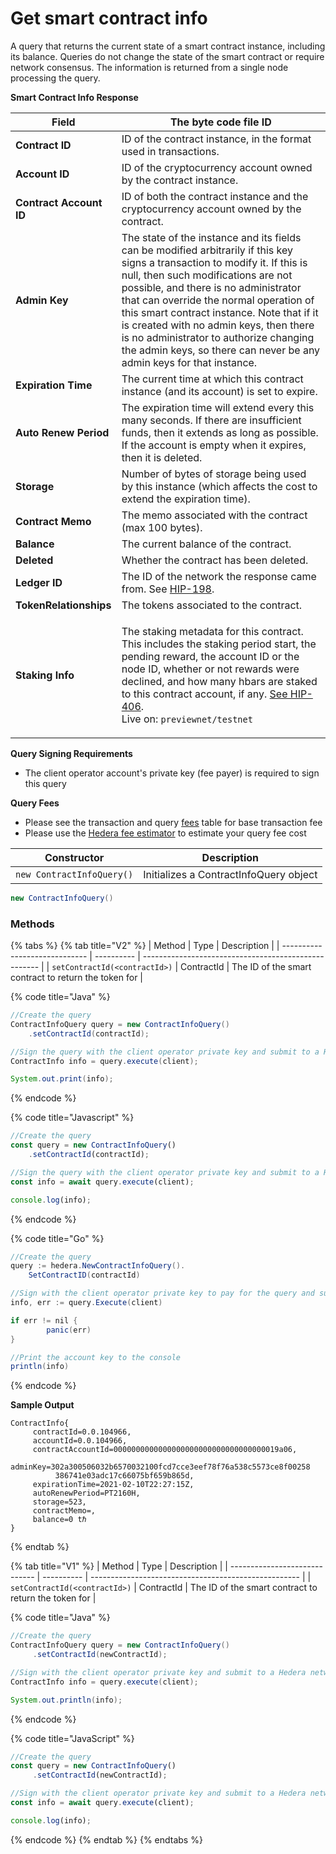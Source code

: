 # Get smart contract info

A query that returns the current state of a smart contract instance, including its balance. Queries do not change the state of the smart contract or require network consensus. The information is returned from a single node processing the query.

**Smart Contract Info Response**

| **Field**               | The byte code file ID                                                                                                                                                                                                                                                                                                                                                                                                                                           |
| ----------------------- | --------------------------------------------------------------------------------------------------------------------------------------------------------------------------------------------------------------------------------------------------------------------------------------------------------------------------------------------------------------------------------------------------------------------------------------------------------------- |
| **Contract ID**         | ID of the contract instance, in the format used in transactions.                                                                                                                                                                                                                                                                                                                                                                                                |
| **Account ID**          | ID of the cryptocurrency account owned by the contract instance.                                                                                                                                                                                                                                                                                                                                                                                                |
| **Contract Account ID** | ID of both the contract instance and the cryptocurrency account owned by the contract.                                                                                                                                                                                                                                                                             |
| **Admin Key**           | The state of the instance and its fields can be modified arbitrarily if this key signs a transaction to modify it. If this is null, then such modifications are not possible, and there is no administrator that can override the normal operation of this smart contract instance. Note that if it is created with no admin keys, then there is no administrator to authorize changing the admin keys, so there can never be any admin keys for that instance. |
| **Expiration Time**     | The current time at which this contract instance (and its account) is set to expire.                                                                                                                                                                                                                                                                                                                                                                            |
| **Auto Renew Period**   | The expiration time will extend every this many seconds. If there are insufficient funds, then it extends as long as possible. If the account is empty when it expires, then it is deleted.                                                                                                                                                                                                                                                                     |
| **Storage**             | Number of bytes of storage being used by this instance (which affects the cost to extend the expiration time).                                                                                                                                                                                                                                                                                                                                                  |
| **Contract Memo**       | The memo associated with the contract (max 100 bytes).                                                                                                                                                                                                                                                                                                                                                                                                          |
| **Balance**             | The current balance of the contract.                                                                                                                                                                                                                                                                                                                                                                                                                            |
| **Deleted**             | Whether the contract has been deleted.                                                                                                                                                                                                                                                                                                                                                                                                                          |
| **Ledger ID**           | The ID of the network the response came from. See [HIP-198](https://hips.hedera.com/hip/hip-198).                                                                                                                                                                                                                                                                                                                                                               |
| **TokenRelationships**  | The tokens associated to the contract.                                                                                                                                                                                                                                                                                                                                                                                                                          |
| **Staking Info**        | <p>The staking metadata for this contract. This includes the staking period start, the pending reward, the account ID or the node ID, whether or not rewards were declined, and how many hbars are staked to this contract account, if any. <a href="https://hips.hedera.com/hip/hip-406">See HIP-406</a>.<br>Live on: <code>previewnet/testnet</code></p>                                                                                                      |

**Query Signing Requirements**

* The client operator account's private key (fee payer) is required to sign this query

**Query Fees**

* Please see the transaction and query [fees](../../../mainnet/fees/#transaction-and-query-fees) table for base transaction fee
* Please use the [Hedera fee estimator](https://hedera.com/fees) to estimate your query fee cost

| Constructor               | Description                            |
| ------------------------- | -------------------------------------- |
| `new ContractInfoQuery()` | Initializes a ContractInfoQuery object |

```java
new ContractInfoQuery()
```

### Methods

{% tabs %}
{% tab title="V2" %}
| Method                        | Type       | Description                                          |
| ----------------------------- | ---------- | ---------------------------------------------------- |
| `setContractId(<contractId>)` | ContractId | The ID of the smart contract to return the token for |

{% code title="Java" %}
```java
//Create the query
ContractInfoQuery query = new ContractInfoQuery()
    .setContractId(contractId);

//Sign the query with the client operator private key and submit to a Hedera network
ContractInfo info = query.execute(client);

System.out.print(info);
```
{% endcode %}

{% code title="Javascript" %}
```javascript
//Create the query
const query = new ContractInfoQuery()
    .setContractId(contractId);

//Sign the query with the client operator private key and submit to a Hedera network
const info = await query.execute(client);

console.log(info);
```
{% endcode %}

{% code title="Go" %}
```java
//Create the query
query := hedera.NewContractInfoQuery().
    SetContractID(contractId)

//Sign with the client operator private key to pay for the query and submit the query to a Hedera network
info, err := query.Execute(client)

if err != nil {
		panic(err)
}

//Print the account key to the console
println(info)
```
{% endcode %}

**Sample Output**

```
ContractInfo{
     contractId=0.0.104966, 
     accountId=0.0.104966, 
     contractAccountId=0000000000000000000000000000000000019a06,    
     adminKey=302a300506032b6570032100fcd7cce3eef78f76a538c5573ce8f00258 
          386741e03adc17c66075bf659b865d, 
     expirationTime=2021-02-10T22:27:15Z,    
     autoRenewPeriod=PT2160H, 
     storage=523, 
     contractMemo=, 
     balance=0 tℏ
}
```
{% endtab %}

{% tab title="V1" %}
| Method                        | Type       | Description                                          |
| ----------------------------- | ---------- | ---------------------------------------------------- |
| `setContractId(<contractId>)` | ContractId | The ID of the smart contract to return the token for |

{% code title="Java" %}
```java
//Create the query
ContractInfoQuery query = new ContractInfoQuery()
     .setContractId(newContractId);

//Sign with the client operator private key and submit to a Hedera network
ContractInfo info = query.execute(client);

System.out.println(info);
```
{% endcode %}

{% code title="JavaScript" %}
```javascript
//Create the query
const query = new ContractInfoQuery()
     .setContractId(newContractId);

//Sign with the client operator private key and submit to a Hedera network
const info = await query.execute(client);

console.log(info);
```
{% endcode %}
{% endtab %}
{% endtabs %}
